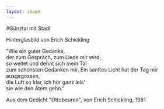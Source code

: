 ```yaml
---
layout: image
---
```


\#Günztal mit Stadl

Hinterglasbild von Erich Schickling

"Wie ein guter Gedanke,  
der zum Gespräch, zum Liede mir wird,  
so weitet und dehnt sich mein Tal  
zum schönsten Gedanken mir. 
Ein sanftes Licht hat der Tag mir ausgegossen,  
die Luft so klar, ich hör ganz leis'  
sie wie den Atem gehn."  

Aus dem Gedicht "Ottobeuren",
von Erich Schickling, 1981 
